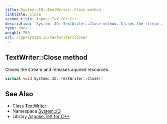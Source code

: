 ```yaml
---
title: System::IO::TextWriter::Close method
linktitle: Close
second_title: Aspose.TeX for C++
description: 'System::IO::TextWriter::Close method. Closes the stream and releases aquired resources in C++.'
type: docs
weight: 700
url: /cpp/system.io/textwriter/close/
---
```

## TextWriter::Close method


Closes the stream and releases aquired resources.

```cpp
virtual void System::IO::TextWriter::Close()
```

## See Also

* Class [TextWriter](../)
* Namespace [System::IO](../../)
* Library [Aspose.TeX for C++](../../../)
